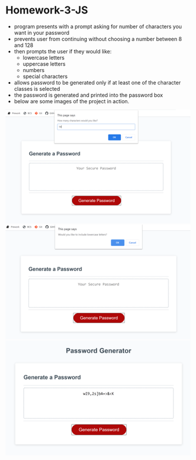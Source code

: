 # Homework-3-JS

* program presents with a prompt asking for number of characters you want in your password
* prevents user from continuing without choosing a number between 8 and 128
* then prompts the user if they would like:
    * lowercase letters
    * uppercase letters
    * numbers
    * special characters
* allows password to be generated only if at least one of the character classes is selected
* the password is generated and printed into the password box
* below are some images of the project in action.

<img src = "screenshots/prompt1.png">
<img src = "screenshots/prompt2.png">
<img src = "screenshots/final.png">

